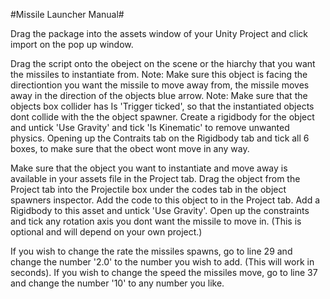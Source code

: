 #Missile Launcher Manual#

Drag the package into the assets window of your Unity Project and click import on the pop up window.

Drag the script onto the obeject on the scene or the hiarchy that you want the missiles to instantiate from.
Note: Make sure this object is facing the directiontion you want the missile to move away from, the missile moves away in the direction of the objects blue arrow.
Note: Make sure that the objects box collider has Is 'Trigger ticked', so that the instantiated objects dont collide with the the object spawner.
Create a rigidbody for the object and untick 'Use Gravity' and tick 'Is Kinematic' to remove unwanted physics.
Opening up the Contraits tab on the Rigidbody tab and tick all 6 boxes, to make sure that the obect wont move in any way.

Make sure that the object you want to instantiate and move away is available in your assets file in the Project tab.
Drag the object from the Project tab into the Projectile box under the codes tab in the object spawners inspector.
Add the code to this object to in the Project tab.
Add a Rigidbody to this asset and untick 'Use Gravity'.
Open up the constraints and tick any rotation axis you dont want the missile to move in. (This is optional and will depend on your own project.)

If you wish to change the rate the missiles spawns, go to line 29 and change the number '2.0' to the number you wish to add. (This will work in seconds).
If you wish to change the speed the missiles move, go to line 37 and change the number '10' to any number you like.